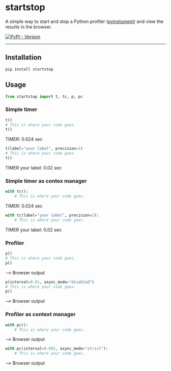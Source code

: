 # startstop
A simple way to start and stop a Python profiler ([pyinstument](https://github.com/joerick/pyinstrument)) and view the results in the browser.

[![PyPI - Version](https://img.shields.io/pypi/v/startstop.svg)](https://pypi.org/project/startstop)

-----

## Installation

```console
pip install startstop
```

## Usage
```python
from startstop import t, tc, p, pc
```

### Simple timer
```python
t()
# This is where your code goes.
t()
```
TIMER: 0.024 sec

```python
t(label="your label", precision=2)
# This is where your code goes.
t()
```
TIMER your label: 0.02 sec

### Simple timer as contex manager
```python
with tc():
    # This is where your code goes.
```
TIMER: 0.024 sec

```python
with tc(label="your label", precision=2):
    # This is where your code goes.
```
TIMER your label: 0.02 sec


### Profiler
```python
p()
# This is where your code goes.
p()
```
--> Browser output

```python
p(interval=0.01, async_mode="disabled")
# This is where your code goes.
p()
```
--> Browser output

### Profiler as context manager
```python
with pc():
    # This is where your code goes.
```
--> Browser output

```python
with pc(interval=0.002, async_mode="strict"):
    # This is where your code goes.
```
--> Browser output